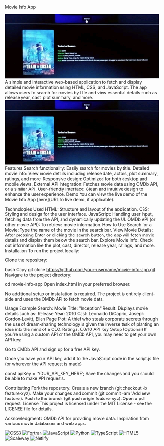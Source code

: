 Movie Info App
<div align="center">
  <img src="Screenshot_2025-06-14-16-40-47-45_254de13a4bc8758c9908fff1f73e3725.jpg" alt="DevOpsShack Banner">
</div>
A simple and interactive web-based application to fetch and display detailed movie information using HTML, CSS, and JavaScript. The app allows users to search for movies by title and view essential details such as release year, cast, plot summary, and more.
<img src="Screenshot_2025-06-14-16-40-47-45_254de13a4bc8758c9908fff1f73e3725.jpg" alt="DevOpsShack Banner">
</div>
Features
Search functionality: Easily search for movies by title.
Detailed movie info: View movie details including release date, actors, plot summary, ratings, and more.
Responsive design: Optimized for both desktop and mobile views.
External API integration: Fetches movie data using OMDb API, or a similar API.
User-friendly interface: Clean and intuitive design to enhance the user experience.
Demo
You can view the live demo of the Movie Info App [here](URL to live demo, if applicable).

Technologies Used
HTML: Structure and layout of the application.
CSS: Styling and design for the user interface.
JavaScript: Handling user input, fetching data from the API, and dynamically updating the UI.
OMDb API (or other movie API): To retrieve movie information.
How to Use
Search for a Movie: Type the name of the movie in the search bar.
View Movie Details: After pressing Enter or clicking the search button, the app will fetch movie details and display them below the search bar.
Explore Movie Info: Check out information like the plot, cast, director, release year, ratings, and more.
Installation
To run the project locally:

Clone the repository:

bash
Copy
git clone https://github.com/your-username/movie-info-app.git
Navigate to the project directory:

cd movie-info-app
Open index.html in your preferred browser.

No additional setup or installation is required. The project is entirely client-side and uses the OMDb API to fetch movie data.

Usage
Example Search:
Movie Title: "Inception"
Result: Displays movie details such as:
Release Year: 2010
Cast: Leonardo DiCaprio, Joseph Gordon-Levitt, Ellen Page
Plot: A thief who steals corporate secrets through the use of dream-sharing technology is given the inverse task of planting an idea into the mind of a CEO.
Ratings: 8.8/10
API Key Setup (Optional)
If you're using a custom API or the OMDb API, you may need to get your own API key:

Go to OMDb API and sign up for a free API key.

Once you have your API key, add it to the JavaScript code in the script.js file (or wherever the API request is made):

const apiKey = 'YOUR_API_KEY_HERE';
Save the changes and you should be able to make API requests.

Contributing
Fork the repository.
Create a new branch (git checkout -b feature-xyz).
Make your changes and commit (git commit -am 'Add new feature').
Push to the branch (git push origin feature-xyz).
Open a pull request.
License
This project is licensed under the MIT License - see the LICENSE file for details.

Acknowledgments
OMDb API for providing movie data.
Inspiration from various movie databases and web apps.


 ![CSS3](https://img.shields.io/badge/css3-%231572B6.svg?style=for-the-badge&logo=css3&logoColor=white) ![Fortran](https://img.shields.io/badge/Fortran-%23734F96.svg?style=for-the-badge&logo=fortran&logoColor=white) ![JavaScript](https://img.shields.io/badge/javascript-%23323330.svg?style=for-the-badge&logo=javascript&logoColor=%23F7DF1E) ![Python](https://img.shields.io/badge/python-3670A0?style=for-the-badge&logo=python&logoColor=ffdd54) ![TypeScript](https://img.shields.io/badge/typescript-%23007ACC.svg?style=for-the-badge&logo=typescript&logoColor=white) ![HTML5](https://img.shields.io/badge/html5-%23E34F26.svg?style=for-the-badge&logo=html5&logoColor=white) ![Scaleway](https://img.shields.io/badge/SCALEWAY-%234f0599.svg?style=for-the-badge&logo=scaleway&logoColor=white) ![Netlify](https://img.shields.io/badge/netlify-%23000000.svg?style=for-the-badge&logo=netlify&logoColor=#00C7B7) 
